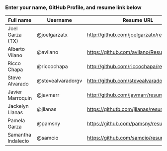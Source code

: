 ### Enter your name, GitHub Profile, and resume link below

| Full name          | Username          | Resume URL                                | Website URL                |
|--------------------|-------------------|-------------------------------------------|----------------------------|
| Joel Garza (TX)    | @joelgarzatx      | http://github.com/joelgarzatx/resume      |                            |
| Alberto Vilano     | @avilano          | https://github.com/avilano/Resume         | https://avilano.github.io/ |
| Ricco Chapa        | @riccochapa       | http://github.com/riccochapa/resume       |                            |
| Steve Alvarado     | @stevealvaradorgv | http://github.com/stevealvaradorgv/resume |                            |
| Javier Marroquin   | @javmarr          | http://github.com/javmarr/resume          | https://javmarr.github.io/ |
| Jackelyn Llanas    | @jllanas          | https://githutb.com/jllanas/resume        |                            |
| Pamela Garza       | @pamsny           | https://github.com/pamsny/resume          |                            |
| Samantha Indalecio | @samcio           | https://github.com/samcio/resume          |                            |
